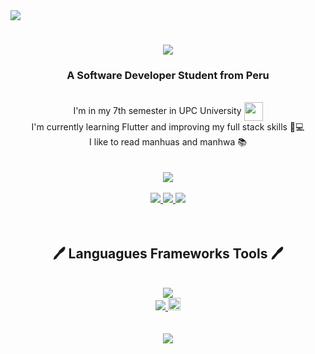 <img aligh="right" src="https://visitor-badge.laobi.icu/badge?page_id=MichelleFMB.MichelleFMB" />

<h1 align="center">
  <img src="https://readme-typing-svg.herokuapp.com/?font=Fira+Code&center=true&vCenter=true&pause=1000&color=F73BB4FF&width=435&lines=Hi!+I'm+Michelle+Moreno!;" />
</h1>

<h3 align= "center">
  A Software Developer Student from Peru
</h3>

<br/>

<div align="center">
  I'm in my 7th semester in UPC University <img src="https://github.com/MichelleFMB/MichelleFMB/assets/102604395/44345cf9-425f-42ef-bcea-52a33893de90" width="30" height="30" align="center"/><br>
  I'm currently learning Flutter and improving my full stack skills 📝💻 <br>
  I like to read manhuas and manhwa 📚
</div>

<br/>

<br/>

<div align= "center">
  <img src="https://github-readme-stats.vercel.app/api?username=MichelleFMB&show_icons=true&theme=jolly"/>
</div>

<br/>

<div align="center">
  <a href="mailto:pedro.sales.michelle.morenobest@gmail.com">
  <img src= "https://img.shields.io/badge/Gmail-333333?style=for-the-badge&logo=gmail&logoColor=red" target="_blank"/>
  </a>

  <a href="https://www.linkedin.com/in/michelle-moreno-best-1ba33b297" target="_blank">
    <img src="https://img.shields.io/badge/LinkedIn-0077B5?style=for-the-badge&logo=linkedin&logoColor=white" />
  </a>
  
  <a href="https://tu_portfolio.com" target="_blank">
    <img src="https://img.shields.io/badge/Portfolio-FF69B4?style=for-the-badge&logo=portfolio&logoColor=white" />
  </a>
</div>

<br/>
<br/>

<h2 align="center"> 🖊️ Languagues Frameworks Tools 🖊️</h2>
<br/>
<div align="center">
  <a href="https://skillicons.dev">
    <img src="https://skillicons.dev/icons?i=nodejs,github,python,javascript,typescript,express,firebase,vercel,mongodb,azure,c,java"/><br>
    <img src="https://skillicons.dev/icons?i=react,bootstrap,mysql,postgresql,html,css,vscode,docker,figma,git"/>
    <img src="https://resources.jetbrains.com/storage/products/company/brand/logos/IntelliJ_IDEA.svg?_gl=1*ynb242*_ga*NDg2NzE3MDAzLjE2ODc3ODgyNTc.*_ga_9J976DJZ68*MTcwNDQxNzA4My4zLjEuMTcwNDQxNzE2OC4wLjAuMA..&_ga=2.59196141.1922759500.1704417084-486717003.1687788257" alt="JetBrains Logo" width="20" height="20">
  </a>
</div>

<br/>
<br/>

<div align="center">
  <img src="https://github.com/MichelleFMB/MichelleFMB/assets/102604395/6379365b-093d-4a8a-8773-08c7aec65c82"/>
</div>
